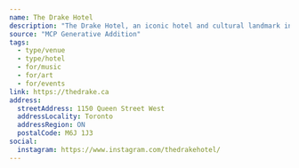 ```yaml
---
name: The Drake Hotel
description: "The Drake Hotel, an iconic hotel and cultural landmark in Toronto's West Queen West neighbourhood, quickly establishes itself as a cornerstone in the revitalization of the area. With its artfully curated rooms, vibrant dining, and influence on the local music scene, this hotel has earned a reputation as a must-visit destination for those seeking creativity, connection, and the true spirit of Toronto."
source: "MCP Generative Addition"
tags:
  - type/venue
  - type/hotel
  - for/music
  - for/art
  - for/events
link: https://thedrake.ca
address:
  streetAddress: 1150 Queen Street West
  addressLocality: Toronto
  addressRegion: ON
  postalCode: M6J 1J3
social:
  instagram: https://www.instagram.com/thedrakehotel/
---
```

